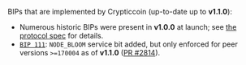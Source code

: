 BIPs that are implemented by Crypticcoin (up-to-date up to **v1.1.0**):

* Numerous historic BIPs were present in **v1.0.0** at launch; see [the protocol spec](https://github.com/zcash/zips/blob/master/protocol/protocol.pdf) for details.
* [`BIP 111`](https://github.com/bitcoin/bips/blob/master/bip-0111.mediawiki): `NODE_BLOOM` service bit added, but only enforced for peer versions `>=170004` as of **v1.1.0** ([PR #2814](https://github.com/zcash/zcash/pull/2814)).
